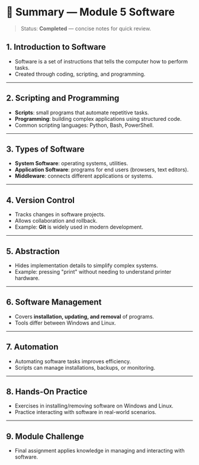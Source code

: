 # 📑 Summary — Module 5 Software

> Status: **Completed** — concise notes for quick review.


## 1. Introduction to Software
- Software is a set of instructions that tells the computer how to perform tasks.  
- Created through coding, scripting, and programming.  

---

## 2. Scripting and Programming
- **Scripts**: small programs that automate repetitive tasks.  
- **Programming**: building complex applications using structured code.  
- Common scripting languages: Python, Bash, PowerShell.  

---

## 3. Types of Software
- **System Software**: operating systems, utilities.  
- **Application Software**: programs for end users (browsers, text editors).  
- **Middleware**: connects different applications or systems.  

---

## 4. Version Control
- Tracks changes in software projects.  
- Allows collaboration and rollback.  
- Example: **Git** is widely used in modern development.  

---

## 5. Abstraction
- Hides implementation details to simplify complex systems.  
- Example: pressing "print" without needing to understand printer hardware.  

---

## 6. Software Management
- Covers **installation, updating, and removal** of programs.  
- Tools differ between Windows and Linux.  

---

## 7. Automation
- Automating software tasks improves efficiency.  
- Scripts can manage installations, backups, or monitoring.  

---

## 8. Hands-On Practice
- Exercises in installing/removing software on Windows and Linux.  
- Practice interacting with software in real-world scenarios.  

---

## 9. Module Challenge
- Final assignment applies knowledge in managing and interacting with software.  

